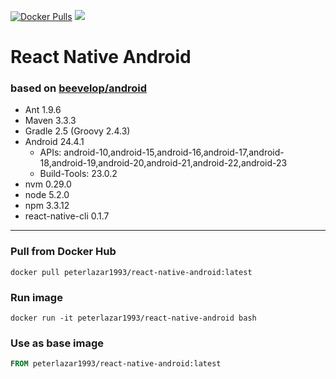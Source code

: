 [![Docker Pulls](https://img.shields.io/docker/pulls/peterlazar1993/react-native-android.svg?style=flat-square)](https://hub.docker.com/r/peterlazar1993/react-native-android/)
[![](https://badge.imagelayers.io/peterlazar1993/react-native-android:latest.svg)](https://imagelayers.io/?images=peterlazar1993/react-native-android:latest 'Get your own badge on imagelayers.io')

# React Native Android
### based on [beevelop/android](https://github.com/beevelop/docker-android)
- Ant 1.9.6
- Maven 3.3.3
- Gradle 2.5 (Groovy 2.4.3)
- Android 24.4.1
    + APIs: android-10,android-15,android-16,android-17,android-18,android-19,android-20,android-21,android-22,android-23
    + Build-Tools: 23.0.2
- nvm 0.29.0
- node 5.2.0
- npm 3.3.12
- react-native-cli 0.1.7

----
### Pull from Docker Hub
```
docker pull peterlazar1993/react-native-android:latest
```

### Run image
```
docker run -it peterlazar1993/react-native-android bash
```

### Use as base image
```Dockerfile
FROM peterlazar1993/react-native-android:latest
```
